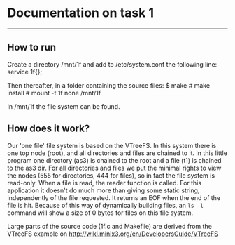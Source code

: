 # Documentation on task 1
-------------------------

## How to run

  Create a directory /mnt/1f and add to /etc/system.conf the following line:
    service 1f{};

  Then thereafter, in a folder containing the source files:
    $ make
    # make install
    # mount -t 1f none /mnt/1f

  In /mnt/1f the file system can be found.

## How does it work?

  Our 'one file' file system is based on the VTreeFS. In this system there is one top node (root), and all directories and files are chained to it. In this little program one directory (as3) is chained to the root and a file (t1) is chained to the as3 dir. For all directories and files we put the minimal rights to view the nodes (555 for directories, 444 for files), so in fact the file system is read-only. When a file is read, the reader function is called. For this application it doesn't do much more than giving some static string, independently of the file requested. It returns an EOF when the end of the file is hit. Because of this way of dynamically building files, an `ls -l` command will show a size of 0 bytes for files on this file system.

  Large parts of the source code (1f.c and Makefile) are derived from the VTreeFS example on http://wiki.minix3.org/en/DevelopersGuide/VTreeFS